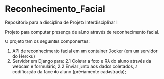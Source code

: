 # Reconhecimento_Facial
Repositório para a disciplina de Projeto Interdisciplinar I

Projeto para computar presença de aluno através de reconhecimento facial.

O projeto tem os seguintes componentes:
1. API de reconhecimento facial em um container Docker (em um servidor do Heroku)
2. Servidor em Django para:
2.1 Coletar a foto e RA do aluno através da webcam e formulário;
2.2 Enviar junto aos dados coletados, a codificação da face do aluno (préviamente cadastrada);


